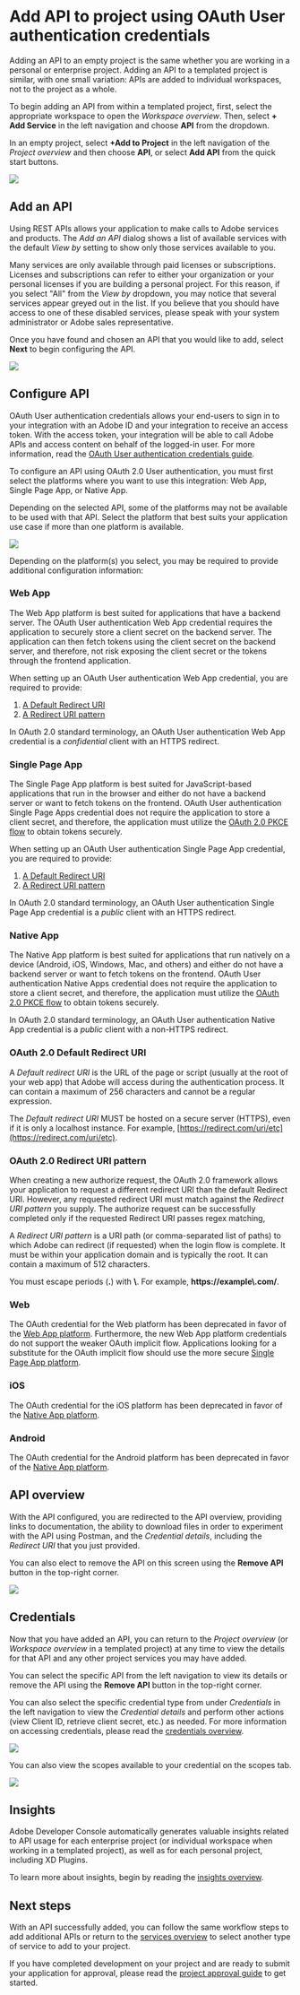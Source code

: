 # Add API to project using OAuth User authentication credentials

Adding an API to an empty project is the same whether you are working in a personal or enterprise project. Adding an API to a templated project is similar, with one small variation: APIs are added to individual workspaces, not to the project as a whole.

To begin adding an API from within a templated project, first, select the appropriate workspace to open the *Workspace overview*. Then, select **+ Add Service** in the left navigation and choose **API** from the dropdown. 

In an empty project, select **+Add to Project** in the left navigation of the *Project overview* and then choose **API**, or select **Add API** from the quick start buttons.

![](../../images/services-add-to-project.png)

## Add an API

Using REST APIs allows your application to make calls to Adobe services and products. The *Add an API* dialog shows a list of available services with the default *View by* setting to show only those services available to you.

<InlineAlert slots="text"/>

Many services are only available through paid licenses or subscriptions. Licenses and subscriptions can refer to either your organization or your personal licenses if you are building a personal project. For this reason, if you select "All" from the *View by* dropdown, you may notice that several services appear greyed out in the list. If you believe that you should have access to one of these disabled services, please speak with your system administrator or Adobe sales representative.

Once you have found and chosen an API that you would like to add, select **Next** to begin configuring the API.

![](../../images/services-api-oauth-select.png)

## Configure API

OAuth User authentication credentials allows your end-users to sign in to your integration with an Adobe ID and your integration to receive an access token. With the access token, your integration will be able to call Adobe APIs and access content on behalf of the logged-in user. For more information, read the [OAuth User authentication credentials guide](../authentication/UserAuthentication/).

To configure an API using OAuth 2.0 User authentication, you must first select the platforms where you want to use this integration: Web App, Single Page App, or Native App. 

<InlineAlert slots="text"/>

Depending on the selected API, some of the platforms may not be available to be used with that API. Select the platform that best suits your application use case if more than one platform is available.

![](../../images/services-api-oauth-configure.png)

Depending on the platform(s) you select, you may be required to provide additional configuration information:

### Web App

The Web App platform is best suited for applications that have a backend server. The OAuth User authentication Web App credential requires the application to securely store a client secret on the backend server. The application can then fetch tokens using the client secret on the backend server, and therefore, not risk exposing the client secret or the tokens through the frontend application.

When setting up an OAuth User authentication Web App credential, you are required to provide:
1. [A Default Redirect URI](#oauth-20-default-redirect-uri) 
2. [A Redirect URI pattern](#oauth-20-redirect-uri-pattern)

<InlineAlert slots="text"/>

In OAuth 2.0 standard terminology, an OAuth User authentication Web App credential is a *confidential* client with an HTTPS redirect.

### Single Page App

The Single Page App platform is best suited for JavaScript-based applications that run in the browser and either do not have a backend server or want to fetch tokens on the frontend. OAuth User authentication Single Page Apps credential does not require the application to store a client secret, and therefore, the application must utilize the [OAuth 2.0 PKCE flow](https://oauth.net/2/pkce/) to obtain tokens securely.


When setting up an OAuth User authentication Single Page App credential, you are required to provide:
1. [A Default Redirect URI](#oauth-20-default-redirect-uri) 
2. [A Redirect URI pattern](#oauth-20-redirect-uri-pattern)

<InlineAlert slots="text"/>

In OAuth 2.0 standard terminology, an OAuth User authentication Single Page App credential is a *public* client with an HTTPS redirect.


### Native App

The Native App platform is best suited for applications that run natively on a device (Android, iOS, Windows, Mac, and others) and either do not have a backend server or want to fetch tokens on the frontend. OAuth User authentication Native Apps credential does not require the application to store a client secret, and therefore, the application must utilize the [OAuth 2.0 PKCE flow](https://oauth.net/2/pkce/) to obtain tokens securely.

<InlineAlert slots="text"/>

In OAuth 2.0 standard terminology, an OAuth User authentication Native App credential is a *public* client with a non-HTTPS redirect.

### OAuth 2.0 Default Redirect URI

A *Default redirect URI* is the URL of the page or script (usually at the root of your web app) that Adobe will access during the authentication process. It can contain a maximum of 256 characters and cannot be a regular expression.

<InlineAlert slots="text"/>

The *Default redirect URI* MUST be hosted on a secure server (HTTPS), even if it is only a localhost instance. For example, [https://redirect.com/uri/etc](https://redirect.com/uri/etc). 

### OAuth 2.0 Redirect URI pattern

When creating a new authorize request, the OAuth 2.0 framework allows your application to request a different redirect URI than the default Redirect URI. However, any requested redirect URI must match against the *Redirect URI pattern* you supply. The authorize request can be successfully completed only if the requested Redirect URI passes regex matching, 

A *Redirect URI pattern* is a URI path (or comma-separated list of paths) to which Adobe can redirect (if requested) when the login flow is complete. It must be within your application domain and is typically the root. It can contain a maximum of 512 characters.

<InlineAlert slots="text"/>
  
You must escape periods (**.**) with **\\**. For example, **https://example\\.com/**.

### Web

The OAuth credential for the Web platform has been deprecated in favor of the [Web App platform](#web-app). Furthermore, the new Web App platform credentials do not support the weaker OAuth implicit flow. Applications looking for a substitute for the OAuth implicit flow should use the more secure [Single Page App platform](#single-page-app).

### iOS

The OAuth credential for the iOS platform has been deprecated in favor of the [Native App platform](#native-app).
### Android

The OAuth credential for the Android platform has been deprecated in favor of the [Native App platform](#native-app).


## API overview

With the API configured, you are redirected to the API overview, providing links to documentation, the ability to download files in order to experiment with the API using Postman, and the *Credential details*, including the *Redirect URI* that you just provided.

You can also elect to remove the API on this screen using the **Remove API** button in the top-right corner.

![](../../images/services-api-oauth-user-auth-added.png)


## Credentials

Now that you have added an API, you can return to the *Project overview* (or *Workspace overview* in a templated project) at any time to view the details for that API and any other project services you may have added. 

You can select the specific API from the left navigation to view its details or remove the API using the **Remove API** button in the top-right corner.

You can also select the specific credential type from under *Credentials* in the left navigation to view the *Credential details* and perform other actions (view Client ID, retrieve client secret, etc.) as needed. For more information on accessing credentials, please read the [credentials overview](../credentials).

![](../../images/services-api-oauth-user-auth-credential-overview.png)

You can also view the scopes available to your credential on the scopes tab.

![](../../images/services-api-oauth-user-auth-credential-scopes.png)

## Insights

Adobe Developer Console automatically generates valuable insights related to API usage for each enterprise project (or individual workspace when working in a templated project), as well as for each personal project, including XD Plugins.

To learn more about insights, begin by reading the [insights overview](../insights).

## Next steps

With an API successfully added, you can follow the same workflow steps to add additional APIs or return to the [services overview](../services/) to select another type of service to add to your project.

If you have completed development on your project and are ready to submit your application for approval, please read the [project approval guide](../projects/approval) to get started.



